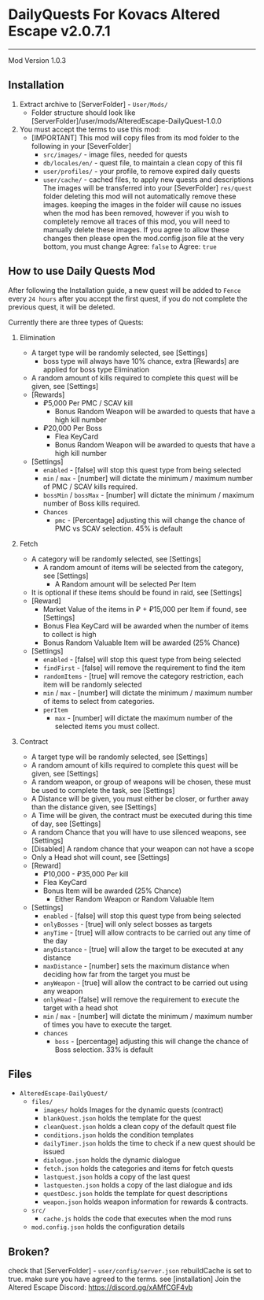 # DailyQuests For Kovacs Altered Escape v2.0.7.1
------------------
Mod Version 1.0.3

## Installation
1. Extract archive to [ServerFolder] - `User/Mods/` 
    * Folder structure should look like [ServerFolder]/user/mods/AlteredEscape-DailyQuest-1.0.0
2. You must accept the terms to use this mod:
    * [IMPORTANT]
        This mod will copy files from its mod folder to the following in your [SeverFolder]
        * `src/images/`          - image files, needed for quests
        * `db/locales/en/`       - quest file, to maintain a clean copy of this fil
        * `user/profiles/`       - your profile, to remove expired daily quests
        * `user/cache/`          - cached files, to apply new quests and descriptions
        The images will be transferred into your [SeverFolder] `res/quest` folder
        deleting this mod will not automatically remove these images.
        keeping the images in the folder will cause no issues when the mod has been removed,
        however if you wish to completely remove all traces of this mod, you will need to manually
        delete these images.
        If you agree to allow these changes then please open the mod.config.json file
        at the very bottom, you must change Agree: `false` to Agree: `true`

## How to use Daily Quests Mod
After following the Installation guide, a new quest will be added to `Fence` every `24 hours` after you accept
the first quest, if you do not complete the previous quest, it will be deleted.

Currently there are three types of Quests:
1. Elimination
    * A target type will be randomly selected, see [Settings]
        * boss type will always have 10% chance, extra [Rewards] are applied for boss type Elimination
    * A random amount of kills required to complete this quest will be given, see [Settings]
    * [Rewards]
        * ₽5,000 Per PMC / SCAV kill
            * Bonus Random Weapon will be awarded to quests that have a high kill number
        * ₽20,000 Per Boss
            * Flea KeyCard
            * Bonus Random Weapon will be awarded to quests that have a high kill number
    * [Settings]
        * `enabled` - [false] will stop this quest type from being selected
        * `min` / `max` - [number] will dictate the minimum / maximum number of PMC / SCAV kills required.
        * `bossMin` / `bossMax` - [number] will dictate the minimum / maximum number of Boss kills required.
        * `Chances` 
            * `pmc` - [Percentage] adjusting this will change the chance of PMC vs SCAV selection. 45% is default

2. Fetch
    * A category will be randomly selected, see [Settings]
        * A random amount of items will be selected from the category, see [Settings]
            * A Random amount will be selected Per Item
    * It is optional if these items should be found in raid, see [Settings]
    * [Reward]
        * Market Value of the items in ₽ + ₽15,000 per Item if found, see [Settings]
        * Bonus Flea KeyCard will be awarded when the number of items to collect is high
        * Bonus Random Valuable Item will be awarded (25% Chance)
    * [Settings]
        * `enabled` - [false] will stop this quest type from being selected
        * `findFirst` - [false] will remove the requirement to find the item
        * `randomItems` - [true] will remove the category restriction, each item will be randomly selected
        * `min` / `max` - [number] will dictate the minimum / maximum number of items to select from categories.
        * `perItem`
            * `max` - [number] will dictate the maximum number of the selected items you must collect.

3. Contract
    * A target type will be randomly selected, see [Settings]
    * A random amount of kills required to complete this quest will be given, see [Settings]
    * A random weapon, or group of weapons will be chosen, these must be used to complete the task, see [Settings]
    * A Distance will be given, you must either be closer, or further away than the distance given, see [Settings]
    * A Time will be given, the contract must be executed during this time of day, see [Settings]
    * A random Chance that you will have to use silenced weapons, see [Settings]
    * [Disabled] A random chance that your weapon can not have a scope
    * Only a Head shot will count, see [Settings]
    * [Reward]
        * ₽10,000 - ₽35,000 Per kill
        * Flea KeyCard
        * Bonus Item will be awarded (25% Chance)
            * Either Random Weapon or Random Valuable Item
    * [Settings]
        * `enabled` - [false] will stop this quest type from being selected
        * `onlyBosses` - [true] will only select bosses as targets
        * `anyTime` - [true] will allow contracts to be carried out any time of the day
        * `anyDistance` - [true] will allow the target to be executed at any distance
        * `maxDistance` - [number] sets the maximum distance when deciding how far from the target you must be
        * `anyWeapon` - [true] will allow the contract to be carried out using any weapon
        * `onlyHead` - [false] will remove the requirement to execute the target with a head shot
        * `min` / `max` - [number] will dictate the minimum / maximum number of times you have to execute the target.
        * `chances`
            * `boss` - [percentage] adjusting this will change the chance of Boss selection. 33% is default

## Files
   * `AlteredEscape-DailyQuest/`
       * `files/`
           * `images/`          holds Images for the dynamic quests (contract) 
           * `blankQuest.json`  holds the template for the quest
           * `cleanQuest.json`  holds a clean copy of the default quest file
           * `conditions.json`  holds the condition templates
           * `dailyTimer.json`  holds the time to check if a new quest should be issued
           * `dialogue.json`    holds the dynamic dialogue
           * `fetch.json`       holds the categories and items for fetch quests
           * `lastquest.json`   holds a copy of the last quest
           * `lastquesten.json` holds a copy of the last dialogue and ids
           * `questDesc.json`   holds the template for quest descriptions
           * `weapon.json`      holds weapon information for rewards & contracts.
       * `src/`
           * `cache.js`         holds the code that executes when the mod runs
       * `mod.config.json`      holds the configuration details

## Broken?
check that [ServerFolder] - `user/config/server.json` rebuildCache is set to true.
make sure you have agreed to the terms.  see [installation]
Join the Altered Escape Discord: https://discord.gg/xAMfCGF4vb

